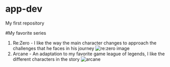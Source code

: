 # app-dev
My first repository

#My favorite series
1. Re:Zero - I like the way the main character changes to approach the challenges that he faces in his journey ![re:zero image](https://cdn.oneesports.gg/cdn-data/2024/10/Anime_ReZero_Characters_Beatrice_Emilia_Subaru_Liliana.jpg)
2. Arcane - An adaptation to my favorite game league of legends, I like the different characters in the story ![arcane](https://github.com/user-attachments/assets/155d2d81-e8cd-4746-89c3-c394f91a521a)


